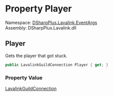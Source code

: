 # Property Player

Namespace: [DSharpPlus.Lavalink.EventArgs](DSharpPlus.Lavalink.EventArgs.md)  
Assembly: DSharpPlus.Lavalink.dll

## <a id="DSharpPlus_Lavalink_EventArgs_TrackStuckEventArgs_Player"></a>Player

Gets the player that got stuck.

```csharp
public LavalinkGuildConnection Player { get; }
```

### Property Value

[LavalinkGuildConnection](DSharpPlus.Lavalink.LavalinkGuildConnection.md)

